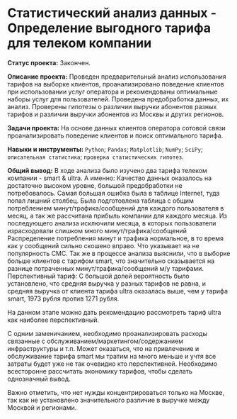 # Статистический анализ данных - Определение выгодного тарифа для телеком компании

**Статус проекта:** Закончен.

**Описание проекта:**
Проведен предварительный анализ использования тарифов на выборке клиентов,
проанализировано поведение клиентов при использовании услуг оператора и
рекомендованы оптимальные наборы услуг для пользователей. Проведена предобработка
данных, их анализ. Проверены гипотезы о различии выручки абонентов разных тарифов и
различии выручки абонентов из Москвы и других регионов.

**Задачи проекта:**
На основе данных клиентов оператора сотовой связи проанализировать поведение клиентов и поиск оптимального тарифа.

**Навыки и инструменты:** `Python`; `Pandas`; `Matplotlib`; `NumPy`; `SciPy`; `описательная статистика`; `проверка статистических гипотез`.

**Общий вывод:** В ходе анализа было изучено два тарифа телеком компании - smart & ultra. А именно:
Качество данных оказалось на достаточно высоком уровне, большой предобработки не потребовалось. Самая большая ошибка была в таблице Internet, туда попал лишний столбец.
Была подготовлена таблица с общим потреблением минут/трафика/сообщений для каждого пользователя в месяц, а так же рассчитана прибыль компании для каждого месяца.
Из последующего анализа исключили месяца, в которых пользователи израсходовали слишком много минут/трафика/сообщений
Распределение потребления минут и трафика нормальное, в то время как у сообщений сильно скошено вправо. Что указывает на не популярность СМС. Так же в процессе анализа выяснили, что в выборке больше клиентов с тарифом smart, что значительно сказывается на разнице потраченных минут/трафика/сообщений м/у тарифами.
Перспективный тариф: С большой долей вероятность было установлено, что средняя выручка у разных тарифов не равна, и средняя выручка от клиента тарифа ultra оказалась выше, чем у тарифа smart, 1973 рубля против 1271 рубля.

На данном этапе можно дать рекомендацию рассмотреть тариф ultra как наиболее перспективный.

С одним заменичанием, необходимо проанализировать расходы связанные с обслуживанием/маркетингом/содержанием инфраструктуры и т.п. Может оказаться, что на привлечение и обслуживание тарифа smart мы тратим на много меньше и учтя все затраты будет уже не так очевидно кто перспективней. Необходимо всесторонне рассчитать экономику тарифов, чтобы сделать однозначный вывод.

Важно отметить, что нет нужды концентрироваться только на Москве, так как не установлено значительного различие в выручке между Москвой и регионами.
